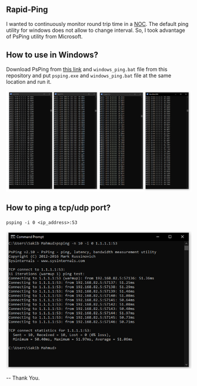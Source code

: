 ## Rapid-Ping
I wanted to continuously monitor round trip time in a [NOC](https://en.wikipedia.org/wiki/Network_operations_center). The default ping utility for windows does not allow to change interval. So, I took advantage of PsPing utility from Microsoft.
## How to use in Windows?
Download PsPing from [this link](https://docs.microsoft.com/en-us/sysinternals/downloads/psping) and `windows_ping.bat` file from this repository and put `psping.exe` and `windows_ping.bat` file at the same location and run it.<br><br>
![plot](./screenshot.png)
## How to ping a tcp/udp port?
`psping -i 0 <ip_address>:53`<br> <br>
![plot](./screenshot_port.png)

-- Thank You. 
